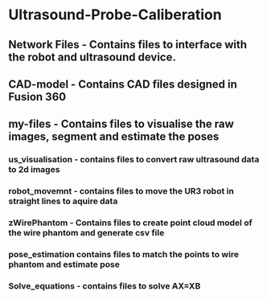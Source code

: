 # Ultrasound-Probe-Caliberation

## Network Files - Contains files to interface with the robot and ultrasound device.

## CAD-model - Contains CAD files designed in Fusion 360 

## my-files -  Contains files to visualise the raw images, segment and estimate the poses

### us_visualisation - contains files to convert raw ultrasound data to 2d images 

### robot_movemnt  - contains files to move the UR3 robot in straight lines to aquire data 

### zWirePhantom - Contains files to create point cloud model of the wire phantom and generate csv file 

### pose_estimation contains files to match the points to wire phantom and estimate pose 

### Solve_equations - contains files to solve AX=XB




   
